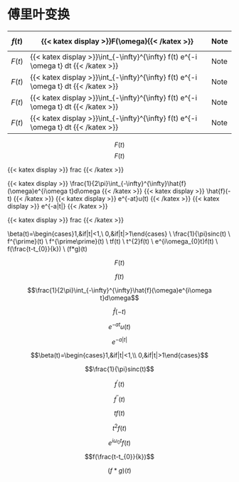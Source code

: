 # 傅里叶变换

| $$f(t)$$     |   {{< katex display >}}F(\omega){{< /katex >}}  | Note|
| ------|------| ----|
| $$F(t)$$    |   {{< katex  display >}}\int_{-\infty}^{\infty} f(t) e^{-i \omega t} dt {{< /katex >}}  | Note|
| $$F(t)$$    |   {{< katex  display >}}\int_{-\infty}^{\infty} f(t) e^{-i \omega t} dt {{< /katex >}}  | Note|
| $$F(t)$$    |   {{< katex  display >}}\int_{-\infty}^{\infty} f(t) e^{-i \omega t} dt {{< /katex >}}  | Note|
| $$F(t)$$    |   {{< katex  display >}}\int_{-\infty}^{\infty} f(t) e^{-i \omega t} dt {{< /katex >}}  | Note|

$$F(t)$$
$$F(t)$$

{{< katex display >}} frac {{< /katex >}}

{{< katex display >}} \frac{1}{2\pi}\int_{-\infty}^{\infty}\hat{f}(\omega)e^{i\omega t}d\omega {{< /katex >}}
{{< katex display >}} \hat{f}(-t) {{< /katex >}}
{{< katex display >}} e^{-at}u(t) {{< /katex >}}
{{< katex display >}} e^{-a|t|} {{< /katex >}}

{{< katex display >}} frac {{< /katex >}}

\beta(t)=\begin{cases}1,&if|t|<1,\\ 0,&if|t|>1\end{cases} \\
\frac{1}{\pi}sinc(t) \\
f^{\prime}(t) \\
f^{\prime\prime}(t) \\
tf(t) \\
t^{2}f(t) \\
e^{i\omega_{0}t}f(t) \\
f(\frac{t-t_{0}}{k}) \\
(f*g)(t)

$$F(t)$$

$$f(t)$$

$$\frac{1}{2\pi}\int_{-\infty}^{\infty}\hat{f}(\omega)e^{i\omega t}d\omega$$

$$\hat{f}(-t)$$

$$e^{-at}u(t)$$

$$e^{-a|t|}$$

$$\beta(t)=\begin{cases}1,&if|t|<1,\\ 0,&if|t|>1\end{cases}$$

$$\frac{1}{\pi}sinc(t)$$

$$f^{\prime}(t)$$

$$f^{\prime\prime}(t)$$

$$tf(t)$$

$$t^{2}f(t)$$

$$e^{i\omega_{0}t}f(t)$$

$$f(\frac{t-t_{0}}{k})$$

$$(f*g)(t)$$
